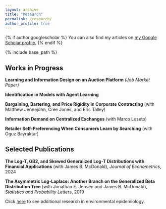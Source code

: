 ```yaml
---
layout: archive
title: "Research"
permalink: /research/
author_profile: true
---
```


{% if author.googlescholar %}
  You can also find my articles on <u><a href="{{author.googlescholar}}">my Google Scholar profile</a>.</u>
{% endif %}

{% include base_path %}

## Works in Progress
<b>Learning and Information Design on an Auction Platform</b> <i>(Job Market Paper)</i>

<b>Identification in Models with Agent Learning</b>

<b>Bargaining, Bartering, and Price Rigidity in Corporate Contracting</b> (with Matthew Jennejohn, Cree Jones, and Eric Talley)

<b>Information Demand on Centralized Exchanges</b> (with Marco Loseto)

<b>Retailer Self-Preferencing When Consumers Learn by Searching</b> (with Oguz Bayraktar)


## Selected Publications
<b>The Log-T, GB2, and Skewed Generalized Log-T Distributions with Financial Applications</b> (with James B. McDonald), <i>Journal of Econometrics</i>, 2024

<b>The Asymmetric Log-Laplace: Another Branch on the Generalized Beta Distribution Tree</b> (with Jonathan E. Jensen and James B. McDonald), <i>Statistics and Probability Letters</i>, 2019


Click [here](https://joshuadhigbee.github.io/epi-research/) to see additional research in environmental epidemiology.
